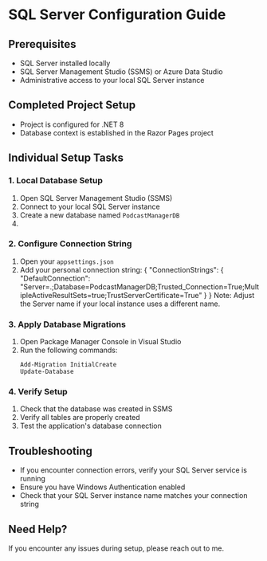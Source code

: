 ﻿# SQL Server Configuration Guide

## Prerequisites
- SQL Server installed locally
- SQL Server Management Studio (SSMS) or Azure Data Studio
- Administrative access to your local SQL Server instance

## Completed Project Setup
- Project is configured for .NET 8
- Database context is established in the Razor Pages project

## Individual Setup Tasks

### 1. Local Database Setup
1. Open SQL Server Management Studio (SSMS)
2. Connect to your local SQL Server instance
3. Create a new database named `PodcastManagerDB`
1. 
### 2. Configure Connection String
1. Open your `appsettings.json`
2. Add your personal connection string: { "ConnectionStrings": { "DefaultConnection": "Server=.;Database=PodcastManagerDB;Trusted_Connection=True;MultipleActiveResultSets=true;TrustServerCertificate=True" } }
Note: Adjust the Server name if your local instance uses a different name.

### 3. Apply Database Migrations
1. Open Package Manager Console in Visual Studio
2. Run the following commands: 
   ```
   Add-Migration InitialCreate
   Update-Database
   ```

### 4. Verify Setup
1. Check that the database was created in SSMS
2. Verify all tables are properly created
3. Test the application's database connection

## Troubleshooting
- If you encounter connection errors, verify your SQL Server service is running
- Ensure you have Windows Authentication enabled
- Check that your SQL Server instance name matches your connection string

## Need Help?
If you encounter any issues during setup, please reach out to me.
